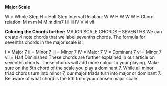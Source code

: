 **Major Scale**

W = Whole Step 
H = Half Step 
Interval Relation: W W H W W W H 
Chord relation: M  m   m   M   M  m   dim7 
                I  ii iii  IV  V  vi  vii


**Coloring the Chords further:**
MAJOR SCALE CHORDS – SEVENTHS
We can create 4 note chords that we label sevenths chords. The formula for sevenths chords in the major scale is:

I =   Major 7
ii =  Minor 7
iii = Minor 7
IV =  Major 7
V =   Dominant 7
vi =  Minor 7
vii = Half Diminished
These chords are further explained in our article on sevenths chords. These chords will add more colour to your playing. Make sure on the 5th chord of the scale you play a dominant 7. While all minor triad chords turn into minor 7, our major triads turn into major or dominant 7. Be aware of what chord is the 5th from your chosen major scale.